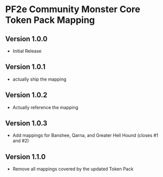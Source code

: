 # PF2e Community Monster Core Token Pack Mapping

## Version 1.0.0

- Initial Release

## Version 1.0.1

- actually ship the mapping

## Version 1.0.2

- Actually reference the mapping

## Version 1.0.3

- Add mappings for Banshee, Qarna, and Greater Hell Hound (closes #1 and #2)

## Version 1.1.0

- Remove all mappings covered by the updated Token Pack
